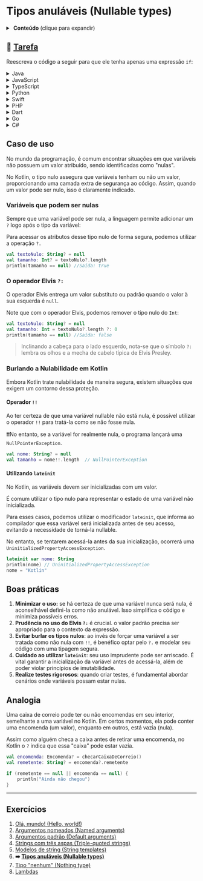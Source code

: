# Tipos anuláveis (Nullable types)

<details>
<summary>&nbsp;<b>Conteúdo</b> (clique para expandir)</summary>

<p></p>

<!-- TOC -->
* [Tipos anuláveis (Nullable types)](#tipos-anuláveis-nullable-types)
  * [🔗 Tarefa](#-tarefa)
  * [Caso de uso](#caso-de-uso)
    * [Variáveis que podem ser nulas](#variáveis-que-podem-ser-nulas)
    * [O operador Elvis `?:`](#o-operador-elvis-)
    * [Burlando a Nulabilidade em Kotlin](#burlando-a-nulabilidade-em-kotlin)
      * [Operador `!!`](#operador-)
      * [Utilizando `lateinit`](#utilizando-lateinit)
  * [Boas práticas](#boas-práticas)
  * [Analogia](#analogia)
  * [Exercícios](#exercícios)
<!-- TOC -->

</details>

## 🔗 [Tarefa](https://play.kotlinlang.org/koans/Introduction/Nullable%20types/Task.kt)

Reescreva o código a seguir para que ele tenha apenas uma expressão `if`:
<details>
  <summary>Java</summary>

```java
package main

import org.jetbrains.annotations.NotNull;
import org.jetbrains.annotations.Nullable;

public void sendMessageToClient(
@Nullable Client client,
@Nullable String message,
@NotNull Mailer mailer
        ){
        if(client==null||message==null)return;

        PersonalInfoJava personalInfo=client.getPersonalInfo();
        if(personalInfo==null)return;

        String email=personalInfo.getEmail();
        if(email==null)return;

        mailer.sendMessage(email,message);
        }
```

</details>
<details>
  <summary>JavaScript</summary>

```javascript
function sendMessageToClient(client, message, mailer) {
    if (client === null || message === null) return;

    const personalInfo = client.getPersonalInfo();
    if (personalInfo === null) return;

    const email = personalInfo.getEmail();
    if (email === null) return;

    mailer.sendMessage(email, message);
}
```

</details>

<details>
  <summary>TypeScript</summary>

```typescript
interface Client {
    getPersonalInfo: () => PersonalInfo | null;
}

interface PersonalInfo {
    getEmail: () => string | null;
}

interface Mailer {
    sendMessage: (email: string, message: string) => void;
}

function sendMessageToClient(client: Client | null, message: string | null, mailer: Mailer): void {
    if (client === null || message === null) return;

    const personalInfo: PersonalInfo | null = client.getPersonalInfo();
    if (personalInfo === null) return;

    const email: string | null = personalInfo.getEmail();
    if (email === null) return;

    mailer.sendMessage(email, message);
}
```

</details>

<details>
  <summary>Python</summary>

```python
def send_message_to_client(client, message, mailer):
    if client is None or message is None:
        return

    personal_info = client.get_personal_info()
    if personal_info is None:
        return

    email = personal_info.get_email()
    if email is None:
        return

    mailer.send_message(email, message)
```

</details>

<details>
  <summary>Swift</summary>

```swift
func sendMessageToClient(client: Client?, message: String?, mailer: Mailer) {
    guard let client = client, let message = message else { return }

    guard let personalInfo = client.getPersonalInfo() else { return }

    guard let email = personalInfo.getEmail() else { return }

    mailer.sendMessage(email: email, message: message)
}
```

</details>

<details>
  <summary>PHP</summary>

```injectablephp
<?php

function sendMessageToClient($client, $message, $mailer) {
    if($client === null || $message === null) {
        return;
    }

    $personalInfo = $client->getPersonalInfo();
    if($personalInfo === null) {
        return;
    }

    $email = $personalInfo->getEmail();
    if($email === null) {
        return;
    }

    $mailer->sendMessage($email, $message);
}
?>
```

</details>

<details>
  <summary>Dart</summary>

```dart
void sendMessageToClient(Client client, String message, Mailer mailer) {
  if (client == null || message == null) return;

  PersonalInfo personalInfo = client.getPersonalInfo();
  if (personalInfo == null) return;

  String email = personalInfo.getEmail();
  if (email == null) return;

  mailer.sendMessage(email, message);
}
```

</details>

<details>
  <summary>Go</summary>

```go
package main

func sendMessageToClient(client *Client, message string, mailer *Mailer) {
	if client == nil || message == "" {
		return
	}

	personalInfo := client.getPersonalInfo()
	if personalInfo == nil {
		return
	}

	email := personalInfo.getEmail()
	if email == "" {
		return
	}

	mailer.sendMessage(email, message)
}

type Client struct {
	personalInfo *PersonalInfo
}

func (c *Client) getPersonalInfo() *PersonalInfo {
	return c.personalInfo
}

type PersonalInfo struct {
	email string
}

func (pi *PersonalInfo) getEmail() string {
	return pi.email
}

type Mailer struct{}

func (m *Mailer) sendMessage(email string, message string) {
	// lógica de envio de mensagem
}

```

</details>

<details>
  <summary>C#</summary>

```csharp
public void SendMessageToClient(
    Client client,
    string message,
    Mailer mailer
){
    if(client==null || message==null) return;
    
    PersonalInfo personalInfo=client.GetPersonalInfo();
    if(personalInfo==null) return;
    
    string email=personalInfo.Email; 
    if(email==null) return;
    
    mailer.SendMessage(email, message);
}
```

</details>

## Caso de uso

No mundo da programação, é comum encontrar situações em que variáveis não possuem um valor atribuído, sendo identificadas como "nulas".

No Kotlin, o tipo nulo assegura que variáveis tenham ou não um valor, proporcionando uma camada extra de segurança ao código. Assim, quando
um valor pode ser nulo, isso é claramente indicado.

### Variáveis que podem ser nulas

Sempre que uma variável pode ser nula, a linguagem permite adicionar um `?` logo após o tipo da variável:

Para acessar os atributos desse tipo nulo de forma segura, podemos utilizar a operação `?.`

```kotlin
val textoNulo: String? = null
val tamanho: Int? = textoNulo?.length
println(tamanho == null) //Saída: true
```

### O operador Elvis `?:`

O operador Elvis entrega um valor substituto ou padrão quando o valor à sua esquerda é `null`.

Note que com o operador Elvis, podemos remover o tipo nulo do `Int`:

```kotlin
val textoNulo: String? = null
val tamanho: Int = textoNulo?.length ?: 0
println(tamanho == null) //Saída: false
```

> Inclinando a cabeça para o lado esquerdo, nota-se que o símbolo `?:` lembra os olhos e a mecha de cabelo típica de Elvis Presley.

### Burlando a Nulabilidade em Kotlin

Embora Kotlin trate nulabilidade de maneira segura, existem situações que exigem um contorno dessa proteção.

#### Operador `!!`

Ao ter certeza de que uma variável nullable não está nula, é possível utilizar o operador `!!` para tratá-la como se não fosse nula.

❗❗️No entanto, se a variável for realmente nula, o programa lançará uma `NullPointerException`.

```kotlin
val nome: String? = null
val tamanho = nome!!.length  // NullPointerException
```

#### Utilizando `lateinit`

No Kotlin, as variáveis devem ser inicializadas com um valor.

É comum utilizar o tipo nulo para representar o estado de uma variável não inicializada.

Para esses casos, podemos utilizar o modificador `lateinit`, que informa ao compilador que essa variável
será inicializada antes de seu acesso, evitando a necessidade de torná-la nullable.

No entanto, se tentarem acessá-la antes da sua inicialização, ocorrerá uma `UninitializedPropertyAccessException`.

```kotlin
lateinit var nome: String
println(nome) // UninitializedPropertyAccessException
nome = "Kotlin"
```

## Boas práticas

1. **Minimizar o uso:** se há certeza de que uma variável nunca será nula, é aconselhável defini-la como não anulável. Isso
   simplifica o código e minimiza possíveis erros.
2. **Prudência no uso do Elvis `?:`** é crucial. o valor padrão precisa ser apropriado para o contexto da expressão.
3. **Evitar burlar os tipos nulos**: ao invés de forçar uma variável a ser tratada como não nula com `!!`, é benéfico optar pelo `?.` e
   modelar seu código com uma tipagem segura.
4. **Cuidado ao utilizar `lateinit`**: seu uso imprudente pode ser arriscado. É vital garantir a inicialização da variável antes de
   acessá-la, além de poder violar princípios de imutabilidade.
5. **Realize testes rigorosos**: quando criar testes, é fundamental abordar cenários onde variáveis possam estar nulas.

## Analogia

Uma caixa de correio pode ter ou não encomendas em seu interior, semelhante a uma variável no Kotlin. Em certos momentos, ela pode conter
uma encomenda (um valor), enquanto em outros, está vazia (nula).

Assim como alguém checa a caixa antes de retirar uma encomenda, no Kotlin o `?` indica que essa "caixa" pode estar vazia.

```kotlin
val encomenda: Encomenda? = checarCaixaDeCorreio()
val remetente: String? = encomenda?.remetente

if (remetente == null || encomenda == null) {
    println("Ainda não chegou")
}
```

---

## Exercícios

1. [Olá, mundo! (Hello, world!)](https://github.com/rsicarelli/kotlin-koans-edu-br/blob/main/koans/src/commonMain/kotlin/com/rsicarelli/koansbr/introduction/helloWorld/README.md)
2. [Argumentos nomeados (Named arguments)](https://github.com/rsicarelli/kotlin-koans-edu-br/blob/main/koans/src/commonMain/kotlin/com/rsicarelli/koansbr/introduction/namedArguments/README.md)
3. [Argumentos padrão (Default arguments)](https://github.com/rsicarelli/kotlin-koans-edu-br/blob/main/koans/src/commonMain/kotlin/com/rsicarelli/koansbr/introduction/defaultArguments/README.md)
4. [Strings com três aspas (Triple-quoted strings)](https://github.com/rsicarelli/kotlin-koans-edu-br/blob/main/koans/src/commonMain/kotlin/com/rsicarelli/koansbr/introduction/tripleQuotedStrings/README.md)
5. [Modelos de string (String templates)](https://github.com/rsicarelli/kotlin-koans-edu-br/blob/main/koans/src/commonMain/kotlin/com/rsicarelli/koansbr/introduction/stringTemplates/README.md)
6. **➡️ [Tipos anuláveis (Nullable types)](
   https://github.com/rsicarelli/kotlin-koans-edu-br/blob/main/koans/src/commonMain/kotlin/com/rsicarelli/koansbr/introduction/nullableTypes/README.md
   )**
7. [Tipo "nenhum" (Nothing type)](https://github.com/rsicarelli/kotlin-koans-edu-br/blob/main/koans/src/commonMain/kotlin/com/rsicarelli/koansbr/introduction/nothingType/README.md)
8. [Lambdas](https://github.com/rsicarelli/kotlin-koans-edu-br/blob/main/koans/src/commonMain/kotlin/com/rsicarelli/koansbr/introduction/lambdas/README.md)
